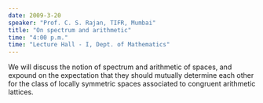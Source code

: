 ```yaml
---
date: 2009-3-20
speaker: "Prof. C. S. Rajan, TIFR, Mumbai"
title: "On spectrum and arithmetic"
time: "4:00 p.m." 
time: "Lecture Hall - I, Dept. of Mathematics"
---
```

We will discuss the notion of spectrum and arithmetic of spaces, and expound on the expectation that they should mutually determine each other for the class of locally symmetric spaces associated to congruent arithmetic lattices.
